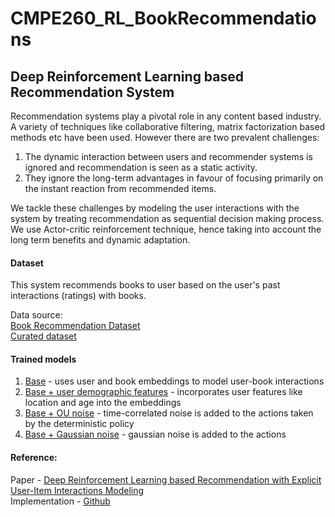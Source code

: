 # CMPE260_RL_BookRecommendations

## Deep Reinforcement Learning based Recommendation System
Recommendation systems play a pivotal role in any content based industry. A variety of techniques like collaborative filtering, matrix factorization based methods etc have been used. However there are two prevalent challenges:
1. The dynamic interaction between users and recommender systems is ignored  and recommendation is seen as a static activity.
2. They ignore the long-term advantages in favour of focusing primarily on the instant reaction from recommended items.

We tackle these challenges by modeling the user interactions with the system by treating recommendation as sequential decision making process. We use Actor-critic reinforcement technique, hence taking into account the long term benefits and dynamic adaptation.

#### Dataset
This system recommends books to user based on the user's past interactions (ratings) with books. 

Data source: <br>
[Book Recommendation Dataset](https://www.kaggle.com/datasets/arashnic/book-recommendation-dataset?select=Books.csv) <br>
[Curated dataset](https://drive.google.com/drive/u/1/folders/1DOsnhjb9-Uvy8dvbijbkSvhvasxZH_yE)

#### Trained models
1. [Base](https://drive.google.com/drive/u/1/folders/1uebck-GkeVgaAqh6TazuyzJxIdNFTVm3) - uses user and book embeddings to model user-book interactions
2. [Base + user demographic features](https://drive.google.com/drive/u/1/folders/13EEajIp5AtYhZ3ceG6mCZRgzaHI-CN5i) - incorporates user features like location and age into the embeddings 
3. [Base + OU noise](https://drive.google.com/drive/u/1/folders/1phCZETFhn4HGxYi8JOaIwkjjHDmG3mT5) - time-correlated noise is added to the actions taken by the deterministic policy
4. [Base  + Gaussian noise](https://drive.google.com/drive/u/1/folders/16Xd1T3Wq-0UDbdQVDsuh66uFgE9FiU7y) - gaussian noise is added to the actions

#### Reference: 
Paper - [Deep Reinforcement Learning based Recommendation with Explicit User-Item Interactions Modeling](https://arxiv.org/pdf/1810.12027.pdf) <br>
Implementation - [Github](https://github.com/shashist/recsys-rl/tree/master)

